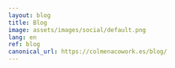 ```yaml
---
layout: blog
title: Blog
image: assets/images/social/default.png
lang: en
ref: blog
canonical_url: https://colmenacowork.es/blog/
---
```

